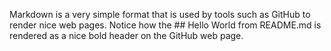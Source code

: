 Markdown is a very simple format that is used by tools such as GitHub to 
render nice web pages. Notice how the ## Hello World from README.md is 
rendered as a nice bold header on the GitHub web page.



